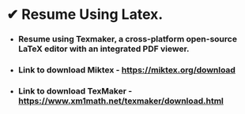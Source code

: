 # ✔ Resume Using Latex.
- ### Resume using Texmaker, a cross-platform open-source LaTeX editor with an integrated PDF viewer.
- ### Link to download Miktex - https://miktex.org/download
- ### Link to download TexMaker - https://www.xm1math.net/texmaker/download.html